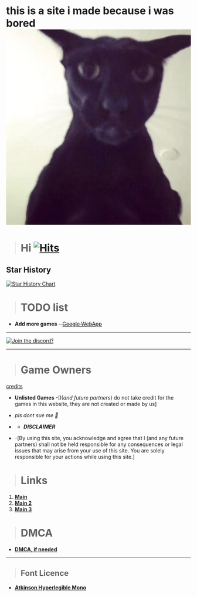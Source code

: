 # this is a site i made because i was bored  ![larry.](imgs/larry.png)


> # **Hi** [![Hits](https://hits.seeyoufarm.com/api/count/incr/badge.svg?url=https%3A%2F%2Fnintendoboi22.github.io%2Fpancake.pookie.apple%2F&count_bg=%23AF11F6&title_bg=%235C5C5C&icon=github.svg&icon_color=%23AF11F6&title=Views&edge_flat=false)](https://hits.seeyoufarm.com)

## Star History

<a href="https://star-history.com/#Nintendoboi22/nintendoboi22.github.io&Nintendoboi222/nintendoboi222.github.io&Nintendoboi222/games&Nintendoboi2/nintendoboi2.github.io&Date">
 <picture>
   <source media="(prefers-color-scheme: dark)" srcset="https://api.star-history.com/svg?repos=Nintendoboi22/nintendoboi22.github.io,Nintendoboi222/nintendoboi222.github.io,Nintendoboi222/games,Nintendoboi2/nintendoboi2.github.io&type=Date&theme=dark" />
   <source media="(prefers-color-scheme: light)" srcset="https://api.star-history.com/svg?repos=Nintendoboi22/nintendoboi22.github.io,Nintendoboi222/nintendoboi222.github.io,Nintendoboi222/games,Nintendoboi2/nintendoboi2.github.io&type=Date" />
   <img alt="Star History Chart" src="https://api.star-history.com/svg?repos=Nintendoboi22/nintendoboi22.github.io,Nintendoboi222/nintendoboi222.github.io,Nintendoboi222/games,Nintendoboi2/nintendoboi2.github.io&type=Date" />
 </picture>
</a>

> # TODO list
-  **Add more games**
~~-  [Google WebApp](https://support.google.com/googleplay/work/answer/9147423?hl=en)~~
---
[![Join the discord?](https://invidget.switchblade.xyz/XczEHXJKGe)](https://discord.gg/XczEHXJKGe)

---

> # Game Owners
[credits](https://github.com/Nintendoboi222/games/blob/main/credits.md)

  - **Unlisted Games**
        -[I(*and future partners*) do not take credit for the games in this website, they are not created or made by us]
- *pls dont sue me 🥺*

- - ***DISCLAIMER***
- -[By using this site, you acknowledge and agree that I (and any future partners) shall not be held responsible for any consequences or legal issues that may arise from your use of this site. You are solely responsible for your actions while using this site.]

> # Links
1. **[Main](https://nintendoboi22.github.io)**
2. **[Main 2](https://nintendoboi222.github.io)**
3. **[Main 3](https://nintendoboi2222.github.io)**
  
> # DMCA
- **[DMCA, if needed](https://nintendoboi222.github.io/licence-stuff/dmca)**
---
> ## Font Licence
- **[Atkinson Hyperlegible Mono](OFL.txt)**
